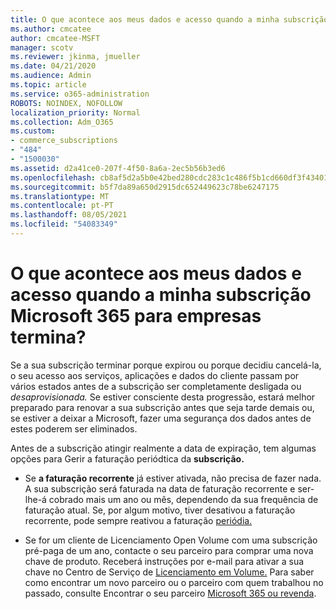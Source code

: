 ```yaml
---
title: O que acontece aos meus dados e acesso quando a minha subscrição Microsoft 365 para empresas termina?
ms.author: cmcatee
author: cmcatee-MSFT
manager: scotv
ms.reviewer: jkinma, jmueller
ms.date: 04/21/2020
ms.audience: Admin
ms.topic: article
ms.service: o365-administration
ROBOTS: NOINDEX, NOFOLLOW
localization_priority: Normal
ms.collection: Adm_O365
ms.custom:
- commerce_subscriptions
- "484"
- "1500030"
ms.assetid: d2a41ce0-207f-4f50-8a6a-2ec5b56b3ed6
ms.openlocfilehash: cb8af5d2a5b0e42bed280cdc283c1c486f5b1cd660df3f4340159950395034e9
ms.sourcegitcommit: b5f7da89a650d2915dc652449623c78be6247175
ms.translationtype: MT
ms.contentlocale: pt-PT
ms.lasthandoff: 08/05/2021
ms.locfileid: "54083349"
---
```

# <a name="what-happens-to-my-data-and-access-when-my-microsoft-365-for-business-subscription-ends"></a>O que acontece aos meus dados e acesso quando a minha subscrição Microsoft 365 para empresas termina?

Se a sua subscrição terminar porque expirou ou porque decidiu cancelá-la, o seu acesso aos serviços, aplicações e dados do cliente passam por vários estados antes de a subscrição ser completamente desligada ou *desaprovisionada.* Se estiver consciente desta progressão, estará melhor preparado para renovar a sua subscrição antes que seja tarde demais ou, se estiver a deixar a Microsoft, fazer uma segurança dos dados antes de estes poderem ser eliminados.
  
Antes de a subscrição atingir realmente a data de expiração, tem algumas opções para Gerir a faturação periódtica da **subscrição.**
  
- Se **a faturação recorrente** já estiver ativada, não precisa de fazer nada. A sua subscrição será faturada na data de faturação recorrente e ser-lhe-á cobrado mais um ano ou mês, dependendo da sua frequência de faturação atual.  Se, por algum motivo, tiver desativou a faturação recorrente, pode sempre reativou a faturação [periódia.](https://docs.microsoft.com/microsoft-365/commerce/subscriptions/renew-your-subscription#turn-recurring-billing-off-or-on) 

- Se for um cliente de Licenciamento Open Volume com uma subscrição pré-paga de um ano, contacte o seu parceiro para comprar uma nova chave de produto. Receberá instruções por e-mail para ativar a sua chave no Centro de Serviço de [Licenciamento em Volume.](https://go.microsoft.com/fwlink/p/?LinkID=282016) Para saber como encontrar um novo parceiro ou o parceiro com quem trabalhou no passado, consulte Encontrar o seu parceiro [Microsoft 365 ou revenda](https://docs.microsoft.com/microsoft-365/admin/manage/find-your-partner-or-reseller).
